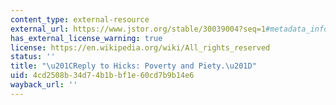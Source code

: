 ```yaml
---
content_type: external-resource
external_url: https://www.jstor.org/stable/30039004?seq=1#metadata_info_tab_contents
has_external_license_warning: true
license: https://en.wikipedia.org/wiki/All_rights_reserved
status: ''
title: "\u201CReply to Hicks: Poverty and Piety.\u201D"
uid: 4cd2508b-34d7-4b1b-bf1e-60cd7b9b14e6
wayback_url: ''
---
```

